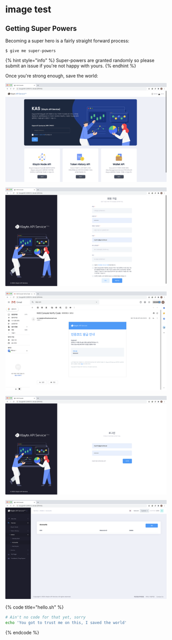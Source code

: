 # image test

## Getting Super Powers

Becoming a super hero is a fairly straight forward process:

```
$ give me super-powers
```

{% hint style="info" %}
 Super-powers are granted randomly so please submit an issue if you're not happy with yours.
{% endhint %}

Once you're strong enough, save the world:

![](.gitbook/assets/2020-08-21-4.29.04.png)



![](.gitbook/assets/2020-08-21-4.29.16.png)





![](.gitbook/assets/2020-08-21-4.29.56.png)

![](.gitbook/assets/2020-08-21-4.35.45.png)

![](.gitbook/assets/2020-08-21-4.20.33.png)

{% code title="hello.sh" %}
```bash
# Ain't no code for that yet, sorry
echo 'You got to trust me on this, I saved the world'
```
{% endcode %}



